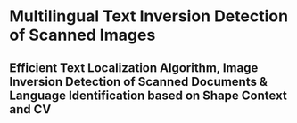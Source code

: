 # Multilingual Text Inversion Detection of Scanned Images
## Efficient Text Localization Algorithm, Image Inversion Detection of Scanned Documents & Language Identification based on Shape Context and CV

